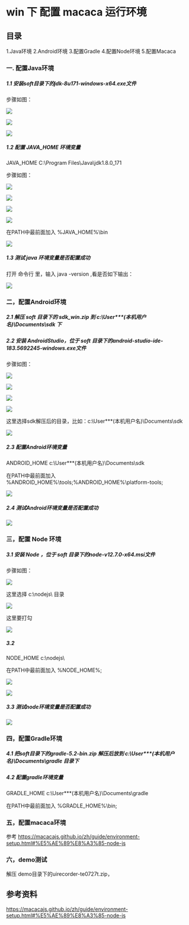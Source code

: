 # win 下 配置 macaca 运行环境

## 目录

1.Java环境
2.Android环境
3.配置Gradle
4.配置Node环境
5.配置Macaca

### 一. 配置Java环境
##### 1.1 安装soft目录下的jdk-8u171-windows-x64.exe文件
    
    
步骤如图：

![](https://raw.githubusercontent.com/liupeipro/macacaDemo/master/img/01-Java%E7%8E%AF%E5%A2%83/1.png)

![](https://raw.githubusercontent.com/liupeipro/macacaDemo/master/img/01-Java%E7%8E%AF%E5%A2%83/2.png)

![](https://raw.githubusercontent.com/liupeipro/macacaDemo/master/img/01-Java%E7%8E%AF%E5%A2%83/3.png)
    
##### 1.2 配置 JAVA_HOME 环境变量
JAVA_HOME
C:\Program Files\Java\jdk1.8.0_171

步骤如图：

![](https://raw.githubusercontent.com/liupeipro/macacaDemo/master/img/01-Java%E7%8E%AF%E5%A2%83/4.png)

![](https://raw.githubusercontent.com/liupeipro/macacaDemo/master/img/01-Java%E7%8E%AF%E5%A2%83/5.png)

![](https://raw.githubusercontent.com/liupeipro/macacaDemo/master/img/01-Java%E7%8E%AF%E5%A2%83/6.png)

![](https://raw.githubusercontent.com/liupeipro/macacaDemo/master/img/01-Java%E7%8E%AF%E5%A2%83/7.png)

在PATH中最前面加入 %JAVA_HOME%\bin 

![](https://raw.githubusercontent.com/liupeipro/macacaDemo/master/img/01-Java%E7%8E%AF%E5%A2%83/8.png)

##### 1.3 测试 java 环境变量是否配置成功

打开 命令行 里，输入 java -version ,看是否如下输出：

![](https://raw.githubusercontent.com/liupeipro/macacaDemo/master/img/01-Java%E7%8E%AF%E5%A2%83/9.png)
 
### 二，配置Android环境
##### 2.1 解压 soft 目录下的 sdk_win.zip 到 c:\User\***(本机用户名)\Documents\sdk 下
##### 2.2 安装 AndroidStudio，位于 soft 目录下的android-studio-ide-183.5692245-windows.exe文件

步骤如图：

![](https://raw.githubusercontent.com/liupeipro/macacaDemo/master/img/02-Android%E7%8E%AF%E5%A2%83/1.png)

![](https://raw.githubusercontent.com/liupeipro/macacaDemo/master/img/02-Android%E7%8E%AF%E5%A2%83/2.png)

![](https://raw.githubusercontent.com/liupeipro/macacaDemo/master/img/02-Android%E7%8E%AF%E5%A2%83/3.png)

![](https://raw.githubusercontent.com/liupeipro/macacaDemo/master/img/02-Android%E7%8E%AF%E5%A2%83/4.png)

这里选择sdk解压后的目录，比如：c:\User\***(本机用户名)\Documents\sdk

![](https://raw.githubusercontent.com/liupeipro/macacaDemo/master/img/02-Android%E7%8E%AF%E5%A2%83/5.png)

##### 2.3 配置Android环境变量

ANDROID_HOME
c:\User\***(本机用户名)\Documents\sdk

在PATH中最前面加入 %ANDROID_HOME%\tools;%ANDROID_HOME%\platform-tools;

![](https://raw.githubusercontent.com/liupeipro/macacaDemo/master/img/02-Android%E7%8E%AF%E5%A2%83/6.png)

##### 2.4 测试Android环境变量是否配置成功

![](https://raw.githubusercontent.com/liupeipro/macacaDemo/master/img/02-Android%E7%8E%AF%E5%A2%83/7.png)

### 三，配置 Node 环境
##### 3.1 安装 Node ，位于 soft 目录下的node-v12.7.0-x64.msi文件

步骤如图：

![](https://raw.githubusercontent.com/liupeipro/macacaDemo/master/img/03-node%E7%8E%AF%E5%A2%83/1.png)

这里选择 c:\nodejs\ 目录

![](https://raw.githubusercontent.com/liupeipro/macacaDemo/master/img/03-node%E7%8E%AF%E5%A2%83/2.png)

这里要打勾

![](https://raw.githubusercontent.com/liupeipro/macacaDemo/master/img/03-node%E7%8E%AF%E5%A2%83/3.png)

##### 3.2 

NODE_HOME
c:\nodejs\

在PATH中最前面加入 %NODE_HOME%;

![](https://raw.githubusercontent.com/liupeipro/macacaDemo/master/img/03-node%E7%8E%AF%E5%A2%83/4.png)

![](https://raw.githubusercontent.com/liupeipro/macacaDemo/master/img/03-node%E7%8E%AF%E5%A2%83/5.png)

##### 3.3 测试node环境变量是否配置成功

![](https://raw.githubusercontent.com/liupeipro/macacaDemo/master/img/03-node%E7%8E%AF%E5%A2%83/6.png) 
       
### 四，配置Gradle环境

##### 4.1 把soft目录下的gradle-5.2-bin.zip 解压后放到 c:\User\***(本机用户名)\Documents\gradle 目录下

##### 4.2 配置gradle环境变量

GRADLE_HOME
c:\User\***(本机用户名)\Documents\gradle

在PATH中最前面加入  %GRADLE_HOME%\bin;



### 五，配置macaca环境

参考 https://macacajs.github.io/zh/guide/environment-setup.html#%E5%AE%89%E8%A3%85-node-js 

### 六，demo测试

解压 demo目录下的uirecorder-te0727t.zip，


## 参考资料

https://macacajs.github.io/zh/guide/environment-setup.html#%E5%AE%89%E8%A3%85-node-js




